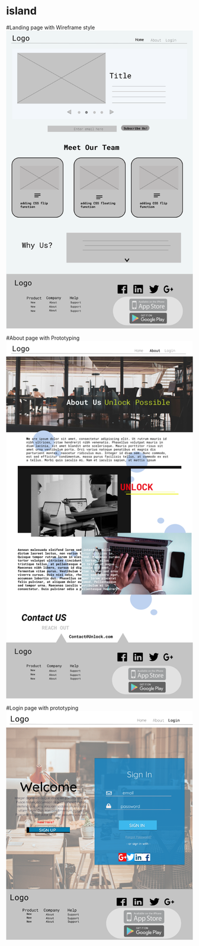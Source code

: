 # island
#Landing page with Wireframe style
<img src="https://github.com/jasszz/island/blob/master/Image/LandingPage.png">




#About page with Prototyping 
<img src="https://github.com/jasszz/island/blob/master/Image/About.png">



#Login page with prototyping
<img src="https://github.com/jasszz/island/blob/master/Image/Login.png">

